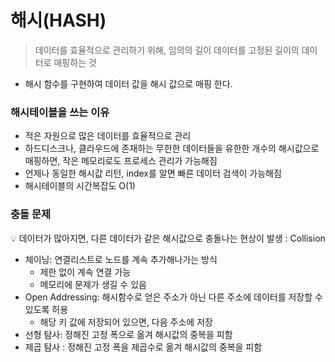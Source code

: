 # 해시(HASH)

> 데이터를 효율적으로 관리하기 위해, 임의의 길이 데이터를 고정된 길이의 데이터로 매핑하는 것
> 
- 해시 함수를 구현하여 데이터 값을 해시 값으로 매핑 한다.

### 해시테이블을 쓰는 이유

- 적은 자원으로 많은 데이터를 효율적으로 관리
- 하드디스크나, 클라우드에 존재하는 무한한 데이터들을 유한한 개수의 해시값으로 매핑하면, 작은 메모리로도 프로세스 관리가 가능해짐
- 언제나 동일한 해시값 리턴, index를 알면 빠른 데이터 검색이 가능해짐
- 해시테이블의 시간복잡도 O(1)

### 충돌 문제

<aside>
💡 데이터가 많아지면, 다른 데이터가 같은 해시값으로 충돌나는 현상이 발생 : Collision

</aside>

- 체이닝: 연결리스트로 노드를 계속 추가해나가는 방식
    - 제한 없이 계속 연결 가능
    - 메모리에 문제가 생길 수 있음
- Open Addressing: 해시함수로 얻은 주소가 아닌 다른 주소에 데이터를 저장할 수 있도록 허용
    - 해당 키 값에 저장되어 있으면, 다음 주소에 저장
- 선형 탐사: 정해진 고정 폭으로 옮겨 해시값의 중복을 피함
- 제곱 탐사 : 정해진 고정 폭을 제곱수로 옮겨 해시값의 중복을 피함
